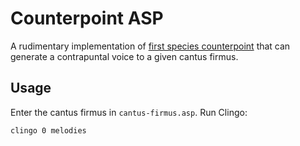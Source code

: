 # Counterpoint ASP

A rudimentary implementation of [first species counterpoint](https://en.wikipedia.org/wiki/Counterpoint#First_species) that can generate a contrapuntal voice to a given cantus firmus.

## Usage

Enter the cantus firmus in `cantus-firmus.asp`. Run Clingo:

    clingo 0 melodies